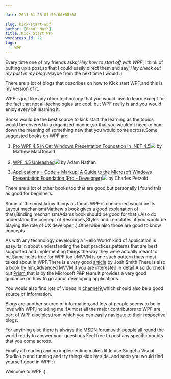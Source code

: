 ```yaml
---
  
date: 2011-01-26 07:50:00+00:00

slug: kick-start-wpf
author: [Rahul Nath]
title: Kick Start WPF
wordpress_id: 22
tags:
  - WPF
---
```


Every time one of my friends asks,'_Hey how to start off with WPF_',I think of putting up a post,so that I could easily direct them and say,'_Hey check out my post in my blog_'.Maybe from the next time I would :)

There are a lot of blogs that describes on how to Kick start WPF,and this is my version of it.

WPF is just like any other technology that you would love to learn,except for the fact that not all technologies are cool..but WPF really is and you would enjoy every bit learning it.

Books would be the best source to kick start the learning,as the topics would be covered in a organized manner,so that you wouldn't need to hunt down the meaning of something new that you would come across.Some suggested books on WPF are

1. [Pro WPF 4.5 in C#: Windows Presentation Foundation in .NET 4.5](http://www.amazon.com/gp/product/1430243651/ref=as_li_qf_sp_asin_tl?ie=UTF8&camp=1789&creative=9325&creativeASIN=1430243651&linkCode=as2&tag=rahulpnath-20)![](http://ir-na.amazon-adsystem.com/e/ir?t=rahulpnath-20&l=as2&o=1&a=1430243651) by Mathew MacDonald

2. [WPF 4.5 Unleashed](http://www.amazon.com/gp/product/0672336979/ref=as_li_qf_sp_asin_tl?ie=UTF8&camp=1789&creative=9325&creativeASIN=0672336979&linkCode=as2&tag=rahulpnath-20)![](http://ir-na.amazon-adsystem.com/e/ir?t=rahulpnath-20&l=as2&o=1&a=0672336979) by Adam Nathan

3. [Applications = Code + Markup: A Guide to the Microsoft Windows Presentation Foundation (Pro - Developer)](http://www.amazon.com/gp/product/B00BR9XMH6/ref=as_li_qf_sp_asin_tl?ie=UTF8&camp=1789&creative=9325&creativeASIN=B00BR9XMH6&linkCode=as2&tag=rahulpnath-20)![](http://ir-na.amazon-adsystem.com/e/ir?t=rahulpnath-20&l=as2&o=1&a=B00BR9XMH6) by Charles Petzold

There are a lot of other books too that are good,but personally I found this as good for beginners.

Some of the must know things as far as WPF is concerned would be its Layout mechanism(Mathew's book gives a good explanation of that),Binding mechanism(Adams book should be good for that ).Also do understand the concept of Resources,Styles and Templates  if you would be playing the role of UX developer :).Otherwise also those are good to know concepts.

As with any technology developing a 'Hello World' kind of application is easy.Its in about understanding the best practices,patterns that are best supported and implementing things the way they were actually meant to be.Same holds true for WPF too :)MVVM is one such pattern thats most talked about in WPF.There is a very good [article](http://msdn.microsoft.com/en-us/magazine/dd419663.aspx/) by Josh Smith.There is also a book by him,Advanced MVVM,if you are interested in detail.Also do check out [Prism ](http://compositewpf.codeplex.com/)that is by the Microsoft P&P team.It provides a very good guidance on how to go about developing applications.

You would also find lots of videos in [channel9](http://channel9.msdn.com/Tags/wpf),which should also be a good source of information.

Blogs are another source of information,and lots of people seems to be in love with WPF,including me :)Almost all the major contributors to WPF are part of [WPF disciples](http://wpfdisciples.wordpress.com/),from which you can easily navigate to their respective blogs.

For anything else there is always the [MSDN forum](http://social.msdn.microsoft.com/forums/en/wpf/threads/),with people all round the world ready to answer your questions.Feel free to post any specific doubts that you come across.

Finally all reading and no implementing makes little use.So get a Visual Studio up and running and try things side by side..and soon you would find yourself good in WPF :)

Welcome to WPF :)
